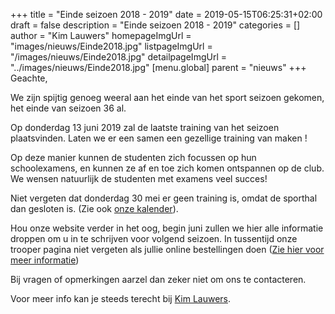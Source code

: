 +++
title = "Einde seizoen 2018 - 2019"
date = 2019-05-15T06:25:31+02:00
draft = false
description = "Einde seizoen 2018 - 2019"
categories = []
author = "Kim Lauwers"
homepageImgUrl = "images/nieuws/Einde2018.jpg"
listpageImgUrl = "/images/nieuws/Einde2018.jpg"
detailpageImgUrl = "../images/nieuws/Einde2018.jpg"
[menu.global]
    parent = "nieuws"
+++
Geachte,


We zijn spijtig genoeg weeral aan het einde van het sport seizoen gekomen, 
het einde van seizoen 36 al.


Op donderdag 13 juni 2019 zal de laatste training van het seizoen plaatsvinden.
Laten we er een samen een gezellige training van maken !

Op deze manier kunnen de studenten zich focussen op hun schoolexamens, en kunnen ze af en toe zich komen ontspannen op de club.
We wensen natuurlijk de studenten met examens veel succes!

Niet vergeten dat donderdag 30 mei er geen training is, omdat de sporthal dan gesloten is. (Zie ook [onze kalender](https://www.jujitsukeerbergen.be/kalender/)).

Hou onze website verder in het oog, begin juni zullen we hier alle informatie droppen om u in te schrijven voor volgend seizoen.
In tussentijd onze trooper pagina niet vergeten als jullie online bestellingen doen ([Zie hier voor meer informatie](https://www.jujitsukeerbergen.be/nieuws/2019/04/07/trooper/))

Bij vragen of opmerkingen aarzel dan zeker niet om ons te contacteren.

Voor meer info kan je steeds terecht bij [Kim Lauwers](https://www.jujitsukeerbergen.be/trainers/#Kim_Lauwers).